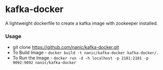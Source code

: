 # kafka-docker

A lightweight dockerfile to create a kafka image with zookeeper installed.

### Usage

* git clone https://github.com/nanic/kafka-docker.git
* To Build Image - `docker build -t nanic/kafka-docker kafka-docker/.`
* To Run the Image - `docker run -d -h localhost -p 2181:2181 -p 9092:9092 nanic/kafka-docker`
